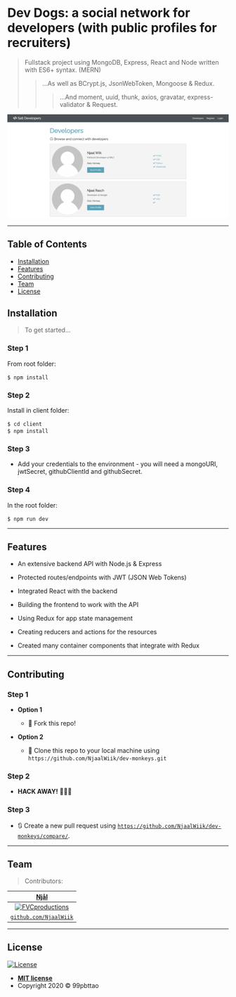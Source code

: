 # Dev Dogs: a social network for developers (with public profiles for recruiters)

> Fullstack project using MongoDB, Express, React and Node written with ES6+ syntax. (MERN)
>
> > ...As well as BCrypt.js, JsonWebToken, Mongoose & Redux.
> >
> > > ...And moment, uuid, thunk, axios, gravatar, express-validator & Request.

![Alt text](./readme/showcase.png?raw=true "showcase")

---

## Table of Contents

- [Installation](#installation)
- [Features](#Features)
- [Contributing](#Contributing)
- [Team](#team)
- [License](#license)

## Installation

> To get started...

### Step 1

From root folder:

```shell
$ npm install
```

### Step 2

Install in client folder:

```shell
$ cd client
$ npm install
```

### Step 3

- Add your credentials to the environment - you will need a mongoURI, jwtSecret, githubClientId and githubSecret.

### Step 4

In the root folder:

```shell
$ npm run dev
```

---

## Features

- An extensive backend API with Node.js & Express

- Protected routes/endpoints with JWT (JSON Web Tokens)

- Integrated React with the backend

- Building the frontend to work with the API

- Using Redux for app state management

- Creating reducers and actions for the resources

- Created many container components that integrate with Redux

---

## Contributing

### Step 1

- **Option 1**

  - 🍴 Fork this repo!

- **Option 2**
  - 👯 Clone this repo to your local machine using `https://github.com/NjaalWiik/dev-monkeys.git`

### Step 2

- **HACK AWAY!** 🔨🔨🔨

### Step 3

- 🔃 Create a new pull request using <a href="https://github.com/NjaalWiik/dev-monkeys/compare/" target="_blank">`https://github.com/NjaalWiik/dev-monkeys/compare/`</a>.

---

## Team

> Contributors:

|                      <a href="https://www.linkedin.com/in/njaal-wiik/" target="_blank">**Njål**</a>                       |
| :-----------------------------------------------------------------------------------------------------------------------: |
| [![FVCproductions](https://avatars1.githubusercontent.com/u/44666640?v=3&s=200)](https://www.linkedin.com/in/njaal-wiik/) |
|                     <a href="https://github.com/NjaalWiik" target="_blank">`github.com/NjaalWiik`</a>                     |

---

## License

[![License](http://img.shields.io/:license-mit-blue.svg?style=flat-square)](http://badges.mit-license.org)

- **[MIT license](http://opensource.org/licenses/mit-license.php)**
- Copyright 2020 © 99pbttao
